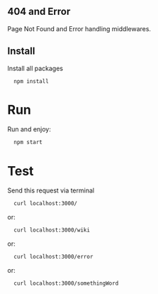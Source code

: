 ## 404 and Error

Page Not Found and Error handling middlewares.

## Install

Install all packages

```bash
  npm install
```

# Run
Run and enjoy:

```bash
  npm start
```

# Test

Send this request via terminal

```bash
  curl localhost:3000/
```

or: 
```bash
  curl localhost:3000/wiki
```

or:
```bash
  curl localhost:3000/error
```

or:
```
  curl localhost:3000/somethingWord
```
